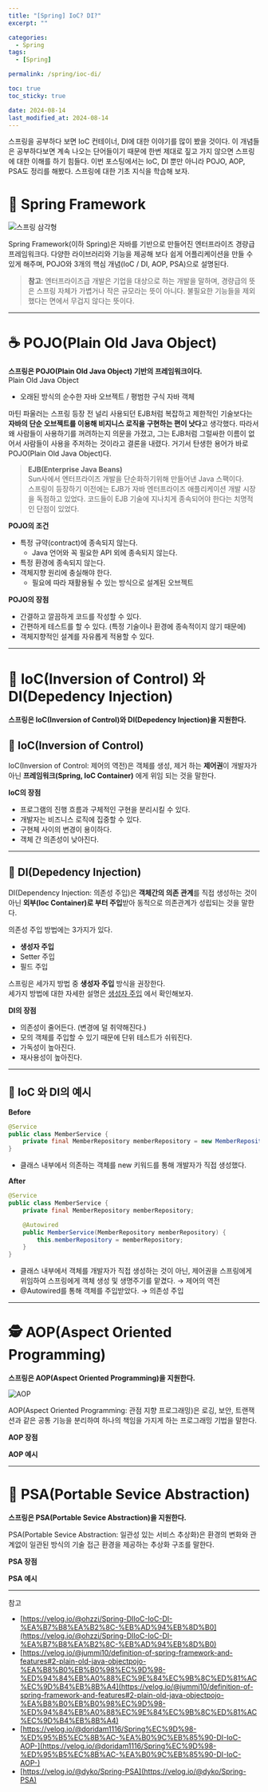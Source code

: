 ```yaml
---
title: "[Spring] IoC? DI?"
excerpt: ""

categories:
  - Spring
tags:
  - [Spring]

permalink: /spring/ioc-di/

toc: true
toc_sticky: true

date: 2024-08-14
last_modified_at: 2024-08-14
---
```

스프링을 공부하다 보면 IoC 컨테이너, DI에 대한 이야기를 많이 봤을 것이다. 이 개념들은 공부하다보면 계속 나오는 단어들이기 때문에 한번 제대로 짚고 가지 않으면 스프링에 대한 이해를 하기 힘들다. 
이번 포스팅에서는 IoC, DI 뿐만 아니라 POJO, AOP, PSA도 정리를 해봤다. 스프링에 대한 기초 지식을 학습해 보자.

# 🍃 Spring Framework
![스프링 삼각형](/assets/images/posts_img/spring/ioc-di/spring-triangle.png)

Spring Framework(이하 Spring)은 자바를 기반으로 만들어진 엔터프라이즈 경량급 프레임워크다. 다양한 라이브러리와 기능을 제공해 보다 쉽게 어플리케이션을 만들 수 있게 해주며, POJO와 3개의 핵심 개념(IoC / DI, AOP, PSA)으로 설명된다.

> **참고**: 엔터프라이즈급 개발은 기업을 대상으로 하는 개발을 말하며, 경량급의 뜻은 스프링 자체가 가볍거나 작은 규모라는 뜻이 아니다. 불필요한 기능들을 제외했다는 면에서 무겁지 않다는 뜻이다.

---

# ☕ POJO(Plain Old Java Object) 
**스프링은 POJO(Plain Old Java Object) 기반의 프레임워크이다.**  
Plain Old Java Object
- 오래된 방식의 순수한 자바 오브젝트 / 평범한 구식 자바 객체  

마틴 파울러는 스프링 등장 전 널리 사용되던 EJB처럼 복잡하고 제한적인 기술보다는 **자바의 단순 오브젝트를 이용해 비지니스 로직을 구현하는 편이 낫다**고 생각했다. 따라서 왜 사람들이 사용하기를 꺼려하는지 의문을 가졌고, 그는 EJB처럼 그럴싸한 이름이 없어서 사람들이 사용을 주저하는 것이라고 결론을 내렸다. 거기서 탄생한 용어가 바로 POJO(Plain Old Java Object)다. 

> **EJB(Enterprise Java Beans)**  
Sun사에서 엔터프라이즈 개발을 단순화하기위해 만들어낸 Java 스팩이다.  
스프링이 등장하기 이전에는 EJB가 자바 엔터프라이즈 애플리케이션 개발 시장을 독점하고 있었다. 코드들이 EJB 기술에 지나치게 종속되어야 한다는 치명적인 단점이 있었다.

**POJO의 조건**  
- 특정 규약(contract)에 종속되지 않는다.
	- Java 언어와 꼭 필요한 API 외에 종속되지 않는다.
- 특정 환경에 종속되지 않는다.
- 객체지향 원리에 충실해야 한다.
	- 필요에 따라 재활용될 수 있는 방식으로 설계된 오브젝트

**POJO의 장점**
- 간결하고 깔끔하게 코드를 작성할 수 있다.
- 간편하게 테스트를 할 수 있다. (특정 기술이나 환경에 종속적이지 않기 때문에)
- 객체지향적인 설계를 자유롭게 적용할 수 있다.

---

# 🥪 IoC(Inversion of Control) 와 DI(Depedency Injection)
**스프링은 IoC(Inversion of Control)와 DI(Depedency Injection)을 지원한다.**
## 🍅 IoC(Inversion of Control)
IoC(Inversion of Control: 제어의 역전)은 객체를 생성, 제거 하는 **제어권**이 개발자가 아닌 **프레임워크(Spring, IoC Container)** 에게 위임 되는 것을 말한다.

**IoC의 장점**
- 프로그램의 진행 흐름과 구체적인 구현을 분리시킬 수 있다.
- 개발자는 비즈니스 로직에 집중할 수 있다.
- 구현체 사이의 변경이 용이하다.
- 객체 간 의존성이 낮아진다.

---

## 🥬 DI(Depedency Injection)
DI(Dependency Injection: 의존성 주입)은 **객체간의 의존 관계**를 직접 생성하는 것이 아닌 **외부(Ioc Container)로 부터 주입**받아 동적으로 의존관계가 성립되는 것을 말한다.

의존성 주입 방법에는 3가지가 있다.
- **생성자 주입** 
- Setter 주입 
- 필드 주입  

스프링은 세가지 방법 중 **생성자 주입** 방식을 권장한다.  
세가지 방법에 대한 자세한 설명은 [생성자 주입]() 에서 확인해보자.

**DI의 장점**
- 의존성이 줄어든다. (변경에 덜 취약해진다.)
- 모의 객체를 주입할 수 있기 때문에 단위 테스트가 쉬워진다.
- 가독성이 높아진다.
- 재사용성이 높아진다.

---

## 🍞 IoC 와 DI의 예시

**Before**
```java
@Service
public class MemberService {
	private final MemberRepository memberRepository = new MemberRepository();
}
```
- 클래스 내부에서 의존하는 객체를 new 키워드를 통해 개발자가 직접 생성했다.

**After**
```java
@Service
public class MemberService {
	private final MemberRepository memberRepository;

	@Autowired
	public MemberService(MemberRepository memberRepository) {
		this.memberRepository = memberRepository;
	}
}
```
- 클래스 내부에서 객체를 개발자가 직접 생성하는 것이 아닌, 제어권을 스프링에게 위임하여 스프링에게 객체 생성 및 생명주기를 맡겼다. &rarr; 제어의 역전
- @Autowired를 통해 객체를 주입받았다. &rarr; 의존성 주입

---

# 🕵️ AOP(Aspect Oriented Programming)
**스프링은 AOP(Aspect Oriented Programming)을 지원한다.**  

![AOP](/assets/images/posts_img/spring/ioc-di/aop.png)

AOP(Aspect Oriented Programming: 관점 지향 프로그래밍)은 로깅, 보안, 트랜잭션과 같은 공통 기능을 분리하여 하나의 책임을 가지게 하는 프로그래밍 기법을 말한다.

**AOP 장점**

**AOP 예시**

---

# 🌷 PSA(Portable Sevice Abstraction)
**스프링은 PSA(Portable Sevice Abstraction)을 지원한다.**  

PSA(Portable Sevice Abstraction: 일관성 있는 서비스 추상화)은 환경의 변화와 관계없이 일관된 방식의 기술 접근 환경을 제공하는 추상화 구조를 말한다.

**PSA 장점**

**PSA 예시**


---

참고
- [https://velog.io/@ohzzi/Spring-DIIoC-IoC-DI-%EA%B7%B8%EA%B2%8C-%EB%AD%94%EB%8D%B0](https://velog.io/@ohzzi/Spring-DIIoC-IoC-DI-%EA%B7%B8%EA%B2%8C-%EB%AD%94%EB%8D%B0)
- [https://velog.io/@jummi10/definition-of-spring-framework-and-features#2-plain-old-java-objectpojo-%EA%B8%B0%EB%B0%98%EC%9D%98-%ED%94%84%EB%A0%88%EC%9E%84%EC%9B%8C%ED%81%AC%EC%9D%B4%EB%8B%A4](https://velog.io/@jummi10/definition-of-spring-framework-and-features#2-plain-old-java-objectpojo-%EA%B8%B0%EB%B0%98%EC%9D%98-%ED%94%84%EB%A0%88%EC%9E%84%EC%9B%8C%ED%81%AC%EC%9D%B4%EB%8B%A4)
- [https://velog.io/@doridam1116/Spring%EC%9D%98-%ED%95%B5%EC%8B%AC-%EA%B0%9C%EB%85%90-DI-IoC-AOP-](https://velog.io/@doridam1116/Spring%EC%9D%98-%ED%95%B5%EC%8B%AC-%EA%B0%9C%EB%85%90-DI-IoC-AOP-)
- [https://velog.io/@dyko/Spring-PSA](https://velog.io/@dyko/Spring-PSA)



